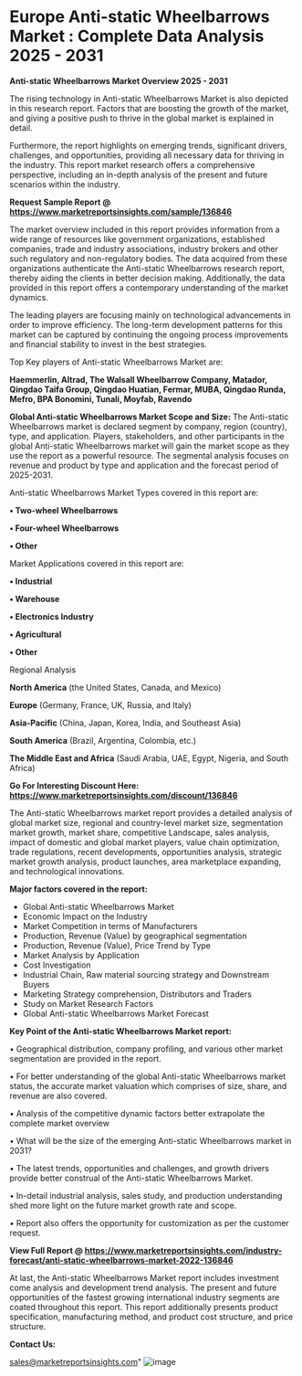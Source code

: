 # Europe Anti-static Wheelbarrows Market : Complete Data Analysis 2025 - 2031

<Strong> Anti-static Wheelbarrows Market Overview 2025 - 2031</strong>

The rising technology in Anti-static Wheelbarrows Market is also depicted in this research report. Factors that are boosting the growth of the market, and giving a positive push to thrive in the global market is explained in detail.

Furthermore, the report highlights on emerging trends, significant drivers, challenges, and opportunities, providing all necessary data for thriving in the industry. This report market research offers a comprehensive perspective, including an in-depth analysis of the present and future scenarios within the industry.

<strong>Request Sample Report @ <a href=https://www.marketreportsinsights.com/sample/136846>https://www.marketreportsinsights.com/sample/136846</a></strong>

The market overview included in this report provides information from a wide range of resources like government organizations, established companies, trade and industry associations, industry brokers and other such regulatory and non-regulatory bodies. The data acquired from these organizations authenticate the Anti-static Wheelbarrows research report, thereby aiding the clients in better decision making. Additionally, the data provided in this report offers a contemporary understanding of the market dynamics.

The leading players are focusing mainly on technological advancements in order to improve efficiency. The long-term development patterns for this market can be captured by continuing the ongoing process improvements and financial stability to invest in the best strategies.

Top Key players of Anti-static Wheelbarrows Market are:

<strong>Haemmerlin, Altrad, The Walsall Wheelbarrow Company, Matador, Qingdao Taifa Group, Qingdao Huatian, Fermar, MUBA, Qingdao Runda, Mefro, BPA Bonomini, Tunali, Moyfab, Ravendo</strong>

<strong><b>Global Anti-static Wheelbarrows Market Scope and Size:</b></strong>
The Anti-static Wheelbarrows market is declared segment by company, region (country), type, and application. Players, stakeholders, and other participants in the global Anti-static Wheelbarrows market will gain the market scope as they use the report as a powerful resource. The segmental analysis focuses on revenue and product by type and application and the forecast period of 2025-2031.

Anti-static Wheelbarrows Market Types covered in this report are:

<strong>• Two-wheel Wheelbarrows

• Four-wheel Wheelbarrows

• Other</strong>

Market Applications covered in this report are:

<strong>• Industrial

• Warehouse

• Electronics Industry

• Agricultural

• Other</strong> 

Regional Analysis

<strong>North America</strong> (the United States, Canada, and Mexico)

<strong>Europe</strong> (Germany, France, UK, Russia, and Italy)

<strong>Asia-Pacific</strong> (China, Japan, Korea, India, and Southeast Asia)

<strong>South America</strong> (Brazil, Argentina, Colombia, etc.)

<strong>The Middle East and Africa</strong> (Saudi Arabia, UAE, Egypt, Nigeria, and South Africa)

<strong>Go For Interesting Discount Here: <a href=https://www.marketreportsinsights.com/discount/136846>https://www.marketreportsinsights.com/discount/136846</a></strong>

The Anti-static Wheelbarrows market report provides a detailed analysis of global market size, regional and country-level market size, segmentation market growth, market share, competitive Landscape, sales analysis, impact of domestic and global market players, value chain optimization, trade regulations, recent developments, opportunities analysis, strategic market growth analysis, product launches, area marketplace expanding, and technological innovations.

<strong><b>Major factors covered in the report:</b></strong>
<ul>
  <li>Global Anti-static Wheelbarrows Market </li>
  <li>Economic Impact on the Industry</li>
  <li>Market Competition in terms of Manufacturers</li>
  <li>Production, Revenue (Value) by geographical segmentation</li>
  <li>Production, Revenue (Value), Price Trend by Type</li>
  <li>Market Analysis by Application</li>
  <li>Cost Investigation</li>
  <li>Industrial Chain, Raw material sourcing strategy and Downstream Buyers</li>
  <li>Marketing Strategy comprehension, Distributors and Traders</li>
  <li>Study on Market Research Factors</li>
  <li>Global Anti-static Wheelbarrows Market Forecast</li>
</ul>

<strong><b>Key Point of the Anti-static Wheelbarrows Market report:</b></strong>

• Geographical distribution, company profiling, and various other market segmentation are provided in the report.

• For better understanding of the global Anti-static Wheelbarrows market status, the accurate market valuation which comprises of size, share, and revenue are also covered.

• Analysis of the competitive dynamic factors better extrapolate the complete market overview

• What will be the size of the emerging Anti-static Wheelbarrows market in 2031?

• The latest trends, opportunities and challenges, and growth drivers provide better construal of the Anti-static Wheelbarrows Market.

• In-detail industrial analysis, sales study, and production understanding shed more light on the future market growth rate and scope.

• Report also offers the opportunity for customization as per the customer request.

<strong><b>View Full Report @ <a href=https://www.marketreportsinsights.com/industry-forecast/anti-static-wheelbarrows-market-2022-136846>https://www.marketreportsinsights.com/industry-forecast/anti-static-wheelbarrows-market-2022-136846</a></b></strong>


At last, the Anti-static Wheelbarrows Market report includes investment come analysis and development trend analysis. The present and future opportunities of the fastest growing international industry segments are coated throughout this report. This report additionally presents product specification, manufacturing method, and product cost structure, and price structure.

<strong>Contact Us:</strong>

sales@marketreportsinsights.com"
![image](https://github.com/user-attachments/assets/c6a99ff0-7409-41d3-b334-68c4b6ba2d3b)
